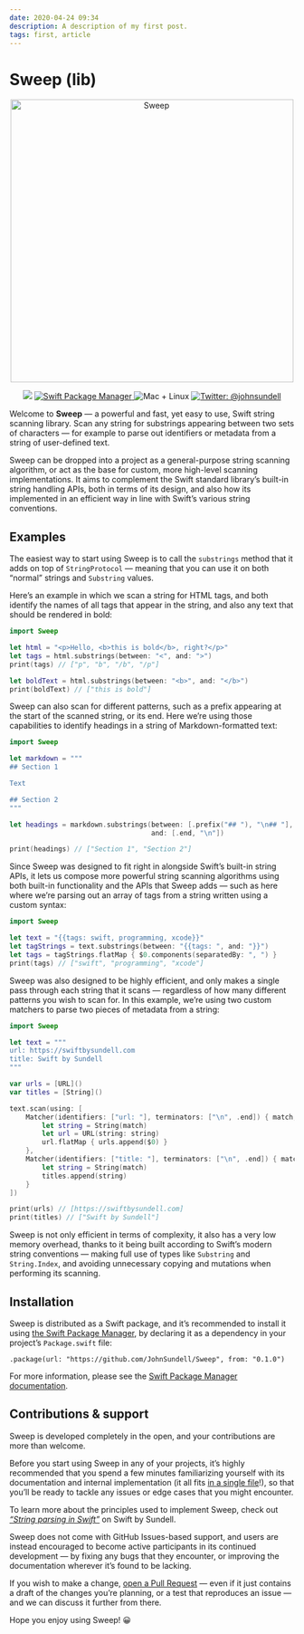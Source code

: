 ```yaml
---
date: 2020-04-24 09:34
description: A description of my first post.
tags: first, article
---
```

# Sweep (lib)

<p align="center">
    <img src="Logo.png" width="500" max-width="90%" alt="Sweep" />
</p>
<p align="center">
    <img src="https://img.shields.io/badge/Swift-5.0-orange.svg" />
    <a href="https://swift.org/package-manager">
        <img src="https://img.shields.io/badge/spm-compatible-brightgreen.svg?style=flat" alt="Swift Package Manager" />
    </a>
    <img src="https://img.shields.io/badge/platforms-mac+linux-brightgreen.svg?style=flat" alt="Mac + Linux" />
    <a href="https://twitter.com/johnsundell">
        <img src="https://img.shields.io/badge/twitter-@johnsundell-blue.svg?style=flat" alt="Twitter: @johnsundell" />
    </a>
</p>

Welcome to **Sweep** — a powerful and fast, yet easy to use, Swift string scanning library. Scan any string for substrings appearing between two sets of characters — for example to parse out identifiers or metadata from a string of user-defined text.

Sweep can be dropped into a project as a general-purpose string scanning algorithm, or act as the base for custom, more high-level scanning implementations. It aims to complement the Swift standard library’s built-in string handling APIs, both in terms of its design, and also how its implemented in an efficient way in line with Swift’s various string conventions.

## Examples

The easiest way to start using Sweep is to call the `substrings` method that it adds on top of `StringProtocol` — meaning that you can use it on both “normal” strings and `Substring` values.

Here’s an example in which we scan a string for HTML tags, and both identify the names of all tags that appear in the string, and also any text that should be rendered in bold:

```swift
import Sweep

let html = "<p>Hello, <b>this is bold</b>, right?</p>"
let tags = html.substrings(between: "<", and: ">")
print(tags) // ["p", "b", "/b", "/p"]

let boldText = html.substrings(between: "<b>", and: "</b>")
print(boldText) // ["this is bold"]
```

Sweep can also scan for different patterns, such as a prefix appearing at the start of the scanned string, or its end. Here we’re using those capabilities to identify headings in a string of Markdown-formatted text:

```swift
import Sweep

let markdown = """
## Section 1

Text

## Section 2
"""

let headings = markdown.substrings(between: [.prefix("## "), "\n## "],
                                   and: [.end, "\n"])

print(headings) // ["Section 1", "Section 2"]
```

Since Sweep was designed to fit right in alongside Swift’s built-in string APIs, it lets us compose more powerful string scanning algorithms using both built-in functionality and the APIs that Sweep adds — such as here where we’re parsing out an array of tags from a string written using a custom syntax:

```swift
import Sweep

let text = "{{tags: swift, programming, xcode}}"
let tagStrings = text.substrings(between: "{{tags: ", and: "}}")
let tags = tagStrings.flatMap { $0.components(separatedBy: ", ") }
print(tags) // ["swift", "programming", "xcode"]
```

Sweep was also designed to be highly efficient, and only makes a single pass through each string that it scans — regardless of how many different patterns you wish to scan for. In this example, we’re using two custom matchers to parse two pieces of metadata from a string:

```swift
import Sweep

let text = """
url: https://swiftbysundell.com
title: Swift by Sundell
"""

var urls = [URL]()
var titles = [String]()

text.scan(using: [
    Matcher(identifiers: ["url: "], terminators: ["\n", .end]) { match, range in
        let string = String(match)
        let url = URL(string: string)
        url.flatMap { urls.append($0) }
    },
    Matcher(identifiers: ["title: "], terminators: ["\n", .end]) { match, range in
        let string = String(match)
        titles.append(string)
    }
])

print(urls) // [https://swiftbysundell.com]
print(titles) // ["Swift by Sundell"]
```

Sweep is not only efficient in terms of complexity, it also has a very low memory overhead, thanks to it being built according to Swift’s modern string conventions — making full use of types like `Substring` and `String.Index`, and avoiding unnecessary copying and mutations when performing its scanning.

## Installation

Sweep is distributed as a Swift package, and it’s recommended to install it using [the Swift Package Manager](https://github.com/apple/swift-package-manager), by declaring it as a dependency in your project’s `Package.swift` file:

```
.package(url: "https://github.com/JohnSundell/Sweep", from: "0.1.0")
```

For more information, please see the [Swift Package Manager documentation](https://github.com/apple/swift-package-manager/tree/master/Documentation).

## Contributions & support

Sweep is developed completely in the open, and your contributions are more than welcome.

Before you start using Sweep in any of your projects, it’s highly recommended that you spend a few minutes familiarizing yourself with its documentation and internal implementation (it all fits [in a single file](https://github.com/JohnSundell/Sweep/blob/master/Sources/Sweep/Sweep.swift)!), so that you’ll be ready to tackle any issues or edge cases that you might encounter.

To learn more about the principles used to implement Sweep, check out *[“String parsing in Swift”](https://www.swiftbysundell.com/posts/string-parsing-in-swift)* on Swift by Sundell.

Sweep does not come with GitHub Issues-based support, and users are instead encouraged to become active participants in its continued development — by fixing any bugs that they encounter, or improving the documentation wherever it’s found to be lacking.

If you wish to make a change, [open a Pull Request](https://github.com/JohnSundell/Sweep/pull/new) — even if it just contains a draft of the changes you’re planning, or a test that reproduces an issue — and we can discuss it further from there.

Hope you enjoy using Sweep! 😀
